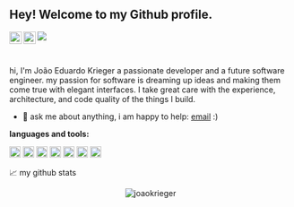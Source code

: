 ## Hey! Welcome to my Github profile.

<a href="https://www.instagram.com/joao_krieger/">
  <img align="left" alt="joaokrieger's Instagram" width="22px" src="https://raw.githubusercontent.com/hussainweb/hussainweb/main/icons/instagram.png" />
</a>
<a href="https://www.linkedin.com/in/joao-krieger/">
  <img align="left" alt="joaokrieger's LinkedIN" width="22px" src="https://raw.githubusercontent.com/peterthehan/peterthehan/master/assets/linkedin.svg" />
</a>

![](https://visitor-badge.glitch.me/badge?page_id=joaokrieger.joaokrieger)

<br />

hi, I'm João Eduardo Krieger a passionate developer and a future software engineer. my passion for software is dreaming up ideas and making them come true with elegant interfaces. I take great care with the experience, architecture, and code quality of the things I build.
  
- 💬 ask me about anything, i am happy to help: [email](mailto:joaoeduardokrieger123@gmail.com) :)

**languages and tools:**

<code><img height="20" title="Java" src="https://cdn.jsdelivr.net/gh/devicons/devicon/icons/java/java-original.svg"></code>
<code><img height="20" title="Flutter" src="https://cdn.jsdelivr.net/gh/devicons/devicon/icons/flutter/flutter-original.svg"></code>
<code><img height="20" title="Dart" src="https://cdn.jsdelivr.net/gh/devicons/devicon/icons/dart/dart-original.svg"></code>
<code><img height="20" title="PostgreSQL" src="https://cdn.jsdelivr.net/gh/devicons/devicon/icons/postgresql/postgresql-original.svg"></code>
<code><img height="20" title="PHP" src="https://cdn.jsdelivr.net/gh/devicons/devicon/icons/php/php-original.svg"></code>
<code><img height="20" title="JavaScript" src="https://cdn.jsdelivr.net/gh/devicons/devicon/icons/javascript/javascript-original.svg"></code>
<code><img height="20" title="Git" src="https://cdn.jsdelivr.net/gh/devicons/devicon/icons/git/git-original.svg"></code>

📈 my github stats

<p align="center"> <img src="https://github-readme-stats.vercel.app/api?username=joaokrieger&show_icons=true&theme=gotham" alt="joaokrieger" />
